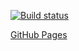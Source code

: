 [![Build status](https://ci.appveyor.com/api/projects/status/dv3fk0fmbwdtik4q?svg=true)](https://ci.appveyor.com/project/tomcxa/popover)

[GitHub Pages](tomcxa.github.io/popover)